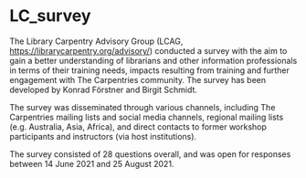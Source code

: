 # LC_survey

The Library Carpentry Advisory Group (LCAG, https://librarycarpentry.org/advisory/) conducted a survey with the aim to gain a better understanding of librarians and other information professionals in terms of their training needs, impacts resulting from training and further engagement with The Carpentries community. The survey has been developed by Konrad Förstner and Birgit Schmidt.

The survey was disseminated through various channels, including The Carpentries mailing lists and social media channels, regional mailing lists (e.g. Australia, Asia, Africa), and direct contacts to former workshop participants and instructors (via host institutions).

The survey consisted of 28 questions overall, and was open for responses between 14 June 2021 and 25 August 2021. 